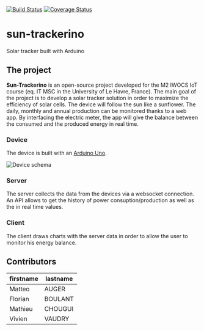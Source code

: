 [![Build Status](https://travis-ci.org/matteoauger/sun-trackerino.svg?branch=master)](https://travis-ci.org/matteoauger/sun-trackerino) [![Coverage Status](https://coveralls.io/repos/github/matteoauger/sun-trackerino/badge.svg?branch=master)](https://coveralls.io/github/matteoauger/sun-trackerino?branch=master)

# sun-trackerino 

Solar tracker built with Arduino

## The project

**Sun-Trackerino** is an open-source project developed for the M2 IWOCS IoT course (eq. IT MSC in the University of Le Havre, France).
The main goal of the project is to develop a solar tracker solution in order to maximize the efficiency of solar cells. The device will follow the sun like a sunflower.
The daily, monthly and annual production can be monitored thanks to a web app. By interfacing the electric meter, the app will
give the balance between the consumed and the produced energy in real time.

### Device

The device is built with an [Arduino Uno](https://store.arduino.cc/arduino-uno-rev3).

![Device schema](https://github.com/matteoauger/sun-trackerino/device/sun-trackerino/resources/circuit.png "Device schema")

### Server

The server collects the data from the devices via a websocket connection. An API allows to get the history of power consuption/production as well as the in real time values. 

### Client

The client draws charts with the server data in order to allow the user to monitor his energy balance.

## Contributors

firstname | lastname 
----------|----------
Matteo    | AUGER    
Florian   | BOULANT  
Mathieu   | CHOUGUI  
Vivien    | VAUDRY   

